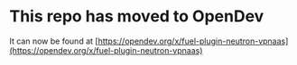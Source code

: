 # This repo has moved to OpenDev

It can now be found at [https://opendev.org/x/fuel-plugin-neutron-vpnaas](https://opendev.org/x/fuel-plugin-neutron-vpnaas)
